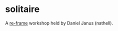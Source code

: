 # solitaire

A [re-frame](https://github.com/day8/re-frame) workshop held by Daniel Janus (nathell).

